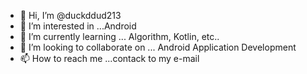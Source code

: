 - 👋 Hi, I’m @duckddud213
- 👀 I’m interested in ...Android
- 🌱 I’m currently learning ... Algorithm, Kotlin, etc..
- 💞️ I’m looking to collaborate on ... Android Application Development
- 📫 How to reach me ...contack to my e-mail

<!---
duckddud213/duckddud213 is a ✨ special ✨ repository because its `README.md` (this file) appears on your GitHub profile.
You can click the Preview link to take a look at your changes.
--->
